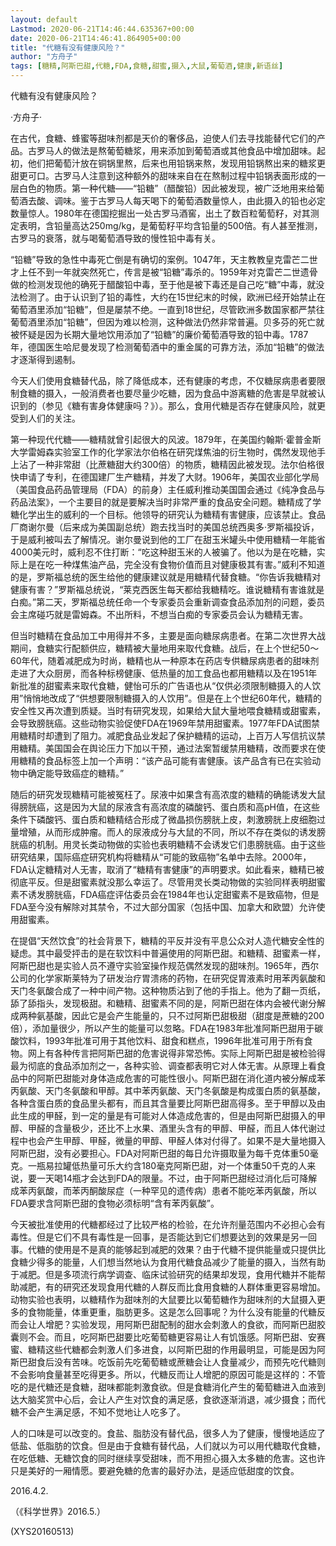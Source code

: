 ```yaml
---
layout: default
Lastmod: 2020-06-21T14:46:44.635367+00:00
date: 2020-06-21T14:46:41.864905+00:00
title: "代糖有没有健康风险？"
author: "方舟子"
tags: [糖精,阿斯巴甜,代糖,FDA,食糖,甜蜜,摄入,大鼠,葡萄酒,健康,新语丝]
---
```


代糖有没有健康风险？

·方舟子·

在古代，食糖、蜂蜜等甜味剂都是天价的奢侈品，迫使人们去寻找能替代它们的产品。古罗马人的做法是熬葡萄糖浆，用来添加到葡萄酒或其他食品中增加甜味。起初，他们把葡萄汁放在铜锅里熬，后来也用铅锅来熬，发现用铅锅熬出来的糖浆更甜更可口。古罗马人注意到这种额外的甜味来自在在熬制过程中铅锅表面形成的一层白色的物质。第一种代糖——“铅糖”（醋酸铅）因此被发现，被广泛地用来给葡萄酒去酸、调味。鉴于古罗马人每天喝下的葡萄酒数量惊人，由此摄入的铅也必定数量惊人。1980年在德国挖掘出一处古罗马酒窖，出土了数百粒葡萄籽，对其测定表明，含铅量高达250mg/kg，是葡萄籽平均含铅量的500倍。有人甚至推测，古罗马的衰落，就与喝葡萄酒导致的慢性铅中毒有关。

“铅糖”导致的急性中毒死亡倒是有确切的案例。1047年，天主教教皇克雷芒二世才上任不到一年就突然死亡，传言是被“铅糖”毒杀的。1959年对克雷芒二世遗骨做的检测发现他的确死于醋酸铅中毒，至于他是被下毒还是自己吃“糖”中毒，就没法检测了。由于认识到了铅的毒性，大约在15世纪末的时候，欧洲已经开始禁止在葡萄酒里添加“铅糖”，但是屡禁不绝。一直到18世纪，尽管欧洲多数国家都严禁往葡萄酒里添加“铅糖”，但因为难以检测，这种做法仍然非常普遍。贝多芬的死亡就被怀疑是因为长期大量地饮用添加了“铅糖”的廉价葡萄酒导致的铅中毒。1787年，德国医生哈尼曼发现了检测葡萄酒中的重金属的可靠方法，添加“铅糖”的做法才逐渐得到遏制。

今天人们使用食糖替代品，除了降低成本，还有健康的考虑，不仅糖尿病患者要限制食糖的摄入，一般消费者也要尽量少吃糖，因为食品中游离糖的危害是早就被认识到的（参见《糖有害身体健康吗？》）。那么，食用代糖是否存在健康风险，就更受到人们的关注。

第一种现代代糖——糖精就曾引起很大的风波。1879年，在美国约翰斯·霍普金斯大学雷姆森实验室工作的化学家法尔伯格在研究煤焦油的衍生物时，偶然发现他手上沾了一种非常甜（比蔗糖甜大约300倍）的物质，糖精因此被发现。法尔伯格很快申请了专利，在德国建厂生产糖精，并发了大财。1906年，美国农业部化学局（美国食品药品管理局（FDA）的前身）主任威利推动美国国会通过《纯净食品与药品法案》，一个主要目的就是要解决当时非常严重的食品安全问题。糖精成了学糖化学出生的威利的一个目标。他领导的研究认为糖精有害健康，应该禁止。食品厂商谢尔曼（后来成为美国副总统）跑去找当时的美国总统西奥多·罗斯福投诉，于是威利被叫去了解情况。谢尔曼说到他的工厂在甜玉米罐头中使用糖精一年能省4000美元时，威利忍不住打断：“吃这种甜玉米的人被骗了。他以为是在吃糖，实际上是在吃一种煤焦油产品，完全没有食物价值而且对健康极其有害。”威利不知道的是，罗斯福总统的医生给他的健康建议就是用糖精代替食糖。“你告诉我糖精对健康有害？”罗斯福总统说，“莱克西医生每天都给我糖精吃。谁说糖精有害谁就是白痴。”第二天，罗斯福总统任命一个专家委员会重新调查食品添加剂的问题，委员会主席碰巧就是雷姆森。不出所料，不想当白痴的专家委员会认为糖精无害。

但当时糖精在食品加工中用得并不多，主要是面向糖尿病患者。在第二次世界大战期间，食糖实行配额供应，糖精被大量地用来取代食糖。战后，在上个世纪50～60年代，随着减肥成为时尚，糖精也从一种原本在药店专供糖尿病患者的甜味剂走进了大众厨房，而各种标榜健康、低热量的加工食品也都用糖精以及在1951年新批准的甜蜜素来取代食糖，健怡可乐的广告语也从“仅供必须限制糖摄入的人饮用”悄悄地改成了“供想要限制糖摄入的人饮用”。但是在上个世纪60年代，糖精的安全性又再次遭到质疑。当时有研究发现，如果给大鼠大量地喂食糖精或甜蜜素，会导致膀胱癌。这些动物实验促使FDA在1969年禁用甜蜜素。1977年FDA试图禁用糖精时却遭到了阻力。减肥食品业发起了保护糖精的运动，上百万人写信抗议禁用糖精。美国国会在舆论压力下加以干预，通过法案暂缓禁用糖精，改而要求在使用糖精的食品标签上加一个声明：“该产品可能有害健康。该产品含有已在实验动物中确定能导致癌症的糖精。”

随后的研究发现糖精可能被冤枉了。尿液中如果含有高浓度的糖精的确能诱发大鼠得膀胱癌，这是因为大鼠的尿液含有高浓度的磷酸钙、蛋白质和高pH值，在这些条件下磷酸钙、蛋白质和糖精结合形成了微晶损伤膀胱上皮，刺激膀胱上皮细胞过量增殖，从而形成肿瘤。而人的尿液成分与大鼠的不同，所以不存在类似的诱发膀胱癌的机制。用灵长类动物做的实验也表明糖精不会诱发它们患膀胱癌。由于这些研究结果，国际癌症研究机构将糖精从“可能的致癌物”名单中去除。2000年，FDA认定糖精对人无害，取消了“糖精有害健康”的声明要求。如此看来，糖精已被彻底平反。但是甜蜜素就没那么幸运了。尽管用灵长类动物做的实验同样表明甜蜜素不诱发膀胱癌，FDA癌症评估委员会在1984年也认定甜蜜素不是致癌物，但是FDA至今没有解除对其禁令，不过大部分国家（包括中国、加拿大和欧盟）允许使用甜蜜素。

在提倡“天然饮食”的社会背景下，糖精的平反并没有平息公众对人造代糖安全性的疑虑。其中最受抨击的是在软饮料中普遍使用的阿斯巴甜。和糖精、甜蜜素一样，阿斯巴甜也是实验人员不遵守实验室操作规范偶然发现的甜味剂。1965年，西尔公司的化学家斯莱特为了研发治疗胃溃疡的药物，在研究促胃液素时用苯丙氨酸和天门冬氨酸合成了一种中间产物。这种物质沾到了他的手指上。他为了翻一页纸，舔了舔指头，发现极甜。和糖精、甜蜜素不同的是，阿斯巴甜在体内会被代谢分解成两种氨基酸，因此它是会产生能量的，只不过阿斯巴甜极甜（甜度是蔗糖的200倍），添加量很少，所以产生的能量可以忽略。FDA在1983年批准阿斯巴甜用于碳酸饮料，1993年批准可用于其他饮料、甜食和糕点，1996年批准可用于所有食物。网上有各种传言把阿斯巴甜的危害说得非常恐怖。实际上阿斯巴甜是被检验得最为彻底的食品添加剂之一，各种实验、调查都表明它对人体无害。从原理上看食品中的阿斯巴甜能对身体造成危害的可能性很小。阿斯巴甜在消化道内被分解成苯丙氨酸、天门冬氨酸和甲醇。其中苯丙氨酸、天门冬氨酸是构成蛋白质的氨基酸，各种含蛋白质的食品里头都有，而且其含量要比阿斯巴甜高得多。至于甲醇以及由此生成的甲醛，到一定的量是有可能对人体造成危害的，但是由阿斯巴甜摄入的甲醇、甲醛的含量极少，还比不上水果、酒里头含有的甲醇、甲醛，而且人体代谢过程中也会产生甲醇、甲醛，微量的甲醇、甲醛人体对付得了。如果不是大量地摄入阿斯巴甜，没有必要担心。FDA对阿斯巴甜的每日允许摄取量为每千克体重50毫克。一瓶易拉罐低热量可乐大约含180毫克阿斯巴甜，对一个体重50千克的人来说，要一天喝14瓶才会达到FDA的限量。不过，由于阿斯巴甜经过消化后可降解成苯丙氨酸，而苯丙酮酸尿症（一种罕见的遗传病）患者不能吃苯丙氨酸，所以FDA要求含阿斯巴甜的食物必须标明“含有苯丙氨酸”。

今天被批准使用的代糖都经过了比较严格的检验，在允许剂量范围内不必担心会有毒性。但是它们不具有毒性是一回事，是否能达到它们想要达到的效果是另一回事。代糖的使用是不是真的能够起到减肥的效果？由于代糖不提供能量或只提供比食糖少得多的能量，人们想当然地认为食用代糖食品减少了能量的摄入，当然有助于减肥。但是多项流行病学调查、临床试验研究的结果却发现，食用代糖并不能帮助减肥，有的研究还发现食用代糖的人群反而比食用食糖的人群体重更容易增加。动物实验也表明，以糖精作为甜味剂的大鼠要比以葡萄糖作为甜味剂的大鼠摄入更多的食物能量，体重更重，脂肪更多。这是怎么回事呢？为什么没有能量的代糖反而会让人增肥？实验发现，用阿斯巴甜配制的甜水会刺激人的食欲，而阿斯巴甜胶囊则不会。而且，吃阿斯巴甜要比吃葡萄糖更容易让人有饥饿感。阿斯巴甜、安赛蜜、糖精这些代糖都会刺激人们多进食，以阿斯巴甜的作用最明显，可能是因为阿斯巴甜食后没有苦味。吃饭前先吃葡萄糖或蔗糖会让人食量减少，而预先吃代糖则不会影响食量甚至吃得更多。所以，代糖反而让人增肥的原因可能是这样的：不管吃的是代糖还是食糖，甜味都能刺激食欲。但是食糖消化产生的葡萄糖进入血液到达大脑奖赏中心后，会让人产生对饮食的满足感，食欲逐渐消退，减少摄食；而代糖不会产生满足感，不知不觉地让人吃多了。

人的口味是可以改变的。食盐、脂肪没有替代品，很多人为了健康，慢慢地适应了低盐、低脂肪的饮食。但是由于食糖有替代品，人们就以为可以用代糖取代食糖，在吃低糖、无糖饮食的同时继续享受甜味，而不用担心摄入太多糖的危害。这也许只是美好的一厢情愿。要避免糖的危害的最好办法，是适应低甜度的饮食。

2016.4.2.

（《科学世界》2016.5.）

(XYS20160513)


